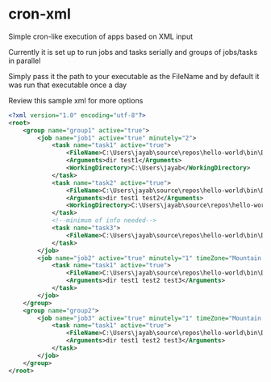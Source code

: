 # cron-xml
Simple cron-like execution of apps based on XML input

Currently it is set up to run jobs and tasks serially and groups of jobs/tasks in parallel 

Simply pass it the path to your executable as the FileName and by default it was run that executable once a day

Review this sample xml for more options 

```xml
<?xml version="1.0" encoding="utf-8"?>
<root>
	<group name="group1" active="true">
		<job name="job1" active="true" minutely="2">
			<task name="task1" active="true">
				<FileName>C:\Users\jayab\source\repos\hello-world\bin\Debug\net6.0\hello-world.exe</FileName>
				<Arguments>dir test1</Arguments>
				<WorkingDirectory>C:\Users\jayab</WorkingDirectory>
			</task>
			<task name="task2" active="true">
				<FileName>C:\Users\jayab\source\repos\hello-world\bin\Debug\net6.0\hello-world.exe</FileName>
				<Arguments>dir test1 test2</Arguments>
				<WorkingDirectory>C:\Users\jayab\source\repos\hello-world</WorkingDirectory>
			</task>
			<!--minimum of info needed-->
			<task name="task3">
				<FileName>C:\Users\jayab\source\repos\hello-world\bin\Debug\net6.0\hello-world.exe</FileName>
			</task>
		</job>
		<job name="job2" active="true" minutely="1" timeZone="Mountain Standard Time">
			<task name="task1" active="true">
				<FileName>C:\Users\jayab\source\repos\hello-world\bin\Debug\net6.0\hello-world.exe</FileName>
				<Arguments>dir test1 test2 test3</Arguments>
			</task>
		</job>
	</group>
	<group name="group2">
		<job name="job3" active="true" minutely="1" timeZone="Mountain Standard Time">
			<task name="task1" active="true">
				<FileName>C:\Users\jayab\source\repos\hello-world\bin\Debug\net6.0\hello-world.exe</FileName>
				<Arguments>dir test1 test2 test3</Arguments>
			</task>
		</job>
	</group>
</root>
```
